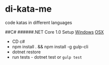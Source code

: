 # di-kata-me
code katas in different languages

##C# 
######.NET Core 1.0 Setup
[Windows](https://www.microsoft.com/net/core#windows)
[OSX]( https://www.microsoft.com/net/core#macos)

* CD c#
* npm install . && npm install -g gulp-cli
* dotnet restore
* run tests - dotnet test or `gulp test`

